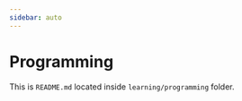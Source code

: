 ```yaml
---
sidebar: auto
---
```


# Programming

This is `README.md` located inside `learning/programming` folder.